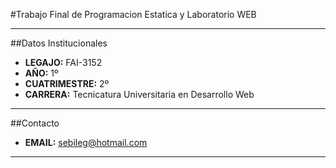 #Trabajo Final de Programacion Estatica y Laboratorio WEB
*******************
##Datos Institucionales
- **LEGAJO:** FAI-3152
- **AÑO:** 1º
- **CUATRIMESTRE:** 2º
- **CARRERA:** Tecnicatura Universitaria en Desarrollo Web
*******************
##Contacto
- **EMAIL:** sebileg@hotmail.com
*******************

